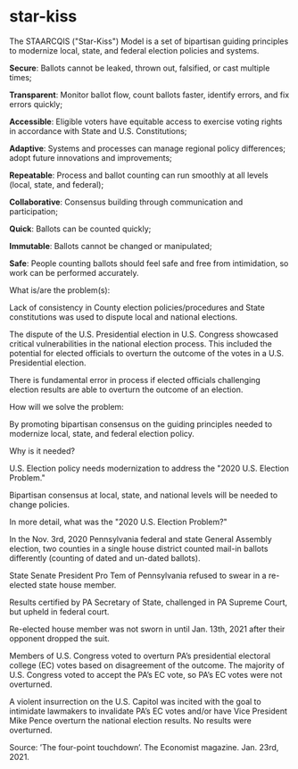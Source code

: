# star-kiss

The STAARCQIS ("Star-Kiss") Model is a set of bipartisan guiding principles to modernize local, state, and federal election policies and systems.

**Secure**: Ballots cannot be leaked, thrown out, falsified, or cast multiple times;

**Transparent**: Monitor ballot flow, count ballots faster, identify errors, and fix errors quickly;

**Accessible**: Eligible voters have equitable access to exercise voting rights in accordance with State and U.S. Constitutions;

**Adaptive**: Systems and processes can manage regional policy differences; adopt future innovations and improvements;

**Repeatable**: Process and ballot counting can run smoothly at all levels (local, state, and federal);

**Collaborative**: Consensus building through communication and participation;

**Quick**: Ballots can be counted quickly;

**Immutable**: Ballots cannot be changed or manipulated;

**Safe**: People counting ballots should feel safe and free from intimidation, so work can be performed accurately.


What is/are the problem(s):

Lack of consistency in County election policies/procedures and State constitutions was used to dispute local and national elections.

The dispute of the U.S. Presidential election in U.S. Congress showcased critical vulnerabilities in the national election process. This included the potential for elected officials to overturn the outcome of the votes in a U.S. Presidential election.

There is fundamental error in process if elected officials challenging election results are able to overturn the outcome of an election.



How will we solve the problem:

By promoting bipartisan consensus on the guiding principles needed to modernize local, state, and federal election policy.



Why is it needed?

U.S. Election policy needs modernization to address the "2020 U.S. Election Problem." 

Bipartisan consensus at local, state, and national levels will be needed to change policies.



In more detail, what was the "2020 U.S. Election Problem?"

In the Nov. 3rd, 2020 Pennsylvania federal and state General Assembly election, two counties in a single house district counted mail-in ballots differently (counting of dated and un-dated ballots).

State Senate President Pro Tem of Pennsylvania refused to swear in a re-elected state house member.

Results certified by PA Secretary of State, challenged in PA Supreme Court, but upheld in federal court.

Re-elected house member was not sworn in until Jan. 13th, 2021 after their opponent dropped the suit.

Members of U.S. Congress voted to overturn PA’s presidential electoral college (EC) votes based on disagreement of the outcome. The majority of U.S. Congress voted to accept the PA’s EC vote, so PA’s EC votes were not overturned.

A violent insurrection on the U.S. Capitol was incited with the goal to intimidate lawmakers to invalidate PA’s EC votes and/or have Vice President Mike Pence overturn the national election results. No results were overturned.

Source: ’The four-point touchdown’. The Economist magazine. Jan. 23rd, 2021.
